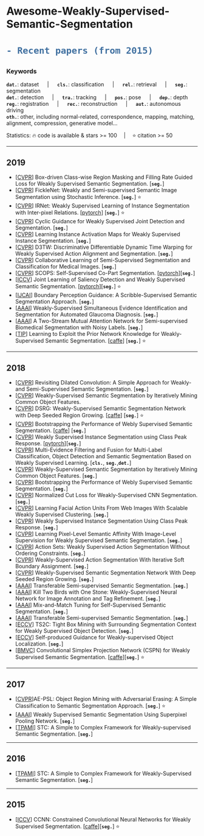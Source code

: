 # Awesome-Weakly-Supervised-Semantic-Segmentation

<h1> 

```diff
- Recent papers (from 2015)
```

</h1>

<h3> Keywords </h3>

__`dat.`__: dataset &emsp; | &emsp; __`cls.`__: classification &emsp; | &emsp; __`rel.`__: retrieval &emsp; | &emsp; __`seg.`__: segmentation     
__`det.`__: detection &emsp; | &emsp; __`tra.`__: tracking &emsp; | &emsp; __`pos.`__: pose &emsp; | &emsp; __`dep.`__: depth     
__`reg.`__: registration &emsp; | &emsp; __`rec.`__: reconstruction &emsp; | &emsp; __`aut.`__: autonomous driving     
__`oth.`__: other, including normal-related, correspondence, mapping, matching, alignment, compression, generative model...

Statistics: :fire: code is available & stars >= 100 &emsp;|&emsp; :star: citation >= 50

---
## 2019
- [[CVPR](https://arxiv.org/pdf/1904.11693.pdf)] Box-driven Class-wise Region Masking and Filling Rate Guided Loss for Weakly Supervised Semantic Segmentation. [__`seg.`__] 
- [[CVPR](https://arxiv.org/pdf/1902.10421.pdf)] FickleNet: Weakly and Semi-supervised Semantic Image Segmentation using Stochastic Inference. [__`seg.`__] :star:
- [[CVPR](https://arxiv.org/pdf/1904.05044.pdf)] IRNet: Weakly Supervised Learning of Instance Segmentation with Inter-pixel Relations. [[pytorch](https://github.com/jiwoon-ahn/irn)] [__`seg.`__] :star:
- [[CVPR](http://openaccess.thecvf.com/content_CVPR_2019/papers/Shen_Cyclic_Guidance_for_Weakly_Supervised_Joint_Detection_and_Segmentation_CVPR_2019_paper.pdf)] Cyclic Guidance for Weakly Supervised Joint Detection and Segmentation. [__`seg.`__] 
- [[CVPR](http://openaccess.thecvf.com/content_CVPR_2019/papers/Zhu_Learning_Instance_Activation_Maps_for_Weakly_Supervised_Instance_Segmentation_CVPR_2019_paper.pdf)] Learning Instance Activation Maps for Weakly Supervised Instance Segmentation. [__`seg.`__] 
- [[CVPR](http://openaccess.thecvf.com/content_CVPR_2019/papers/Chang_D3TW_Discriminative_Differentiable_Dynamic_Time_Warping_for_Weakly_Supervised_Action_CVPR_2019_paper.pdf)] D3TW: Discriminative Differentiable Dynamic Time Warping for Weakly Supervised Action Alignment and Segmentation. [__`seg.`__] 
- [[CVPR](http://openaccess.thecvf.com/content_CVPR_2019/papers/Zhou_Collaborative_Learning_of_Semi-Supervised_Segmentation_and_Classification_for_Medical_Images_CVPR_2019_paper.pdf)] Collaborative Learning of Semi-Supervised Segmentation and Classification for Medical Images. [__`seg.`__] 
- [[CVPR](https://arxiv.org/abs/1905.01298.pdf)] SCOPS: Self-Supervised Co-Part Segmentation. [[pytorch](https://github.com/NVlabs/SCOPS)][__`seg.`__] 
- [[ICCV](https://arxiv.org/pdf/1909.04161v1.pdf)] Joint Learning of Saliency Detection and Weakly Supervised Semantic Segmentation. [[pytorch](https://github.com/zengxianyu/jsws)][__`seg.`__] :star:
- [[IJCAI](https://www.researchgate.net/publication/334844257_Boundary_Perception_Guidance_A_Scribble-Supervised_Semantic_Segmentation_Approach)] Boundary Perception Guidance: A Scribble-Supervised Semantic Segmentation Approach. [__`seg.`__] 
- [[AAAI](https://www.aaai.org/ojs/index.php/AAAI/article/view/3860)] Weakly-Supervised Simultaneous Evidence Identification and Segmentation for Automated Glaucoma Diagnosis. [__`seg.`__] 
- [[AAAI](https://arxiv.org/pdf/1807.11719.pdf)] A Two-Stream Mutual Attention Network for Semi-supervised Biomedical Segmentation with Noisy Labels. [__`seg.`__] 
- [[TIP](https://arxiv.org/pdf/1804.04882v2.pdf)] Learning to Exploit the Prior Network Knowledge for Weakly-Supervised Semantic Segmentation. [[caffe](https://github.com/gramuah/weakly-supervised-segmentation)] [__`seg.`__] :star:

---
## 2018
- [[CVPR](http://openaccess.thecvf.com/content_cvpr_2018/CameraReady/0812.pdf)] Revisiting Dilated Convolution: A Simple Approach for Weakly- and Semi-Supervised Semantic Segmentation. [__`seg.`__] 
- [[CVPR](https://arxiv.org/pdf/1806.04659.pdf)] Weakly-Supervised Semantic Segmentation by Iteratively Mining Common Object Features.
- [[CVPR](http://zpascal.net/cvpr2018/Huang_Weakly-Supervised_Semantic_Segmentation_CVPR_2018_paper.pdf)] DSRG: Weakly-Supervised Semantic Segmentation Network with Deep Seeded Region Growing. [[caffe](https://github.com/speedinghzl/DSRG)] [__`seg.`__] :star:
- [[CVPR](http://openaccess.thecvf.com/content_cvpr_2018/papers/Shen_Bootstrapping_the_Performance_CVPR_2018_paper.pdf)] Bootstrapping the Performance of Webly Supervised Semantic Segmentation. [[caffe](https://github.com/ascust/BDWSS)] [__`seg.`__] 
- [[CVPR](http://openaccess.thecvf.com/content_cvpr_2018/papers/Zhou_Weakly_Supervised_Instance_CVPR_2018_paper.pdf)] Weakly Supervised Instance Segmentation using Class Peak Response.  [[pytorch](https://github.com/ZhouYanzhao/PRM)][__`seg.`__] 
- [[CVPR](http://openaccess.thecvf.com/content_cvpr_2018/papers/Ge_Multi-Evidence_Filtering_and_CVPR_2018_paper.pdf)] Multi-Evidence Filtering and Fusion for Multi-Label Classification, Object Detection and Semantic Segmentation Based on Weakly Supervised Learning. [__`cls.`__, __`seg.`__,__`det.`__] 
- [[CVPR](http://openaccess.thecvf.com/content_cvpr_2018/papers/Wang_Weakly-Supervised_Semantic_Segmentation_CVPR_2018_paper.pdf)] Weakly-Supervised Semantic Segmentation by Iteratively Mining Common Object Features. [__`seg.`__] 
- [[CVPR](http://openaccess.thecvf.com/content_cvpr_2018/papers/Shen_Bootstrapping_the_Performance_CVPR_2018_paper.pdf)] Bootstrapping the Performance of Webly Supervised Semantic Segmentation. [__`seg.`__] 
- [[CVPR](http://openaccess.thecvf.com/content_cvpr_2018/papers/Tang_Normalized_Cut_Loss_CVPR_2018_paper.pdf)] Normalized Cut Loss for Weakly-Supervised CNN Segmentation. [__`seg.`__] 
- [[CVPR](http://openaccess.thecvf.com/content_cvpr_2018/papers/Zhao_Learning_Facial_Action_CVPR_2018_paper.pdf)] Learning Facial Action Units From Web Images With Scalable Weakly Supervised Clustering. [__`seg.`__] 
- [[CVPR](http://openaccess.thecvf.com/content_cvpr_2018/papers/Zhou_Weakly_Supervised_Instance_CVPR_2018_paper.pdf)] Weakly Supervised Instance Segmentation Using Class Peak Response. [__`seg.`__] 
- [[CVPR](http://openaccess.thecvf.com/content_cvpr_2018/papers/Ahn_Learning_Pixel-Level_Semantic_CVPR_2018_paper.pdf)] Learning Pixel-Level Semantic Affinity With Image-Level Supervision for Weakly Supervised Semantic Segmentation. [__`seg.`__] 
- [[CVPR](http://openaccess.thecvf.com/content_cvpr_2018/papers/Richard_Action_Sets_Weakly_CVPR_2018_paper.pdf)] Action Sets: Weakly Supervised Action Segmentation Without Ordering Constraints. [__`seg.`__] 
- [[CVPR](http://openaccess.thecvf.com/content_cvpr_2018/papers/Ding_Weakly-Supervised_Action_Segmentation_CVPR_2018_paper.pdf)] Weakly-Supervised Action Segmentation With Iterative Soft Boundary Assignment. [__`seg.`__] 
- [[CVPR](http://openaccess.thecvf.com/content_cvpr_2018/papers/Huang_Weakly-Supervised_Semantic_Segmentation_CVPR_2018_paper.pdf)] Weakly-Supervised Semantic Segmentation Network With Deep Seeded Region Growing. [__`seg.`__] 
- [[AAAI](https://arxiv.org/pdf/1711.06828.pdf)] Transferable Semi-supervised Semantic Segmentation. [__`seg.`__] 
- [[AAAI]()] Kill Two Birds with One Stone: Weakly-Supervised Neural Network for Image Annotation and Tag Refinement. [__`seg.`__] 
- [[AAAI]()] Mix-and-Match Tuning for Self-Supervised Semantic Segmentation. [__`seg.`__] 
- [[AAAI]()] Transferable Semi-supervised Semantic Segmentation. [__`seg.`__] 
- [[ECCV](https://arxiv.org/abs/1807.04897.pdf)] TS2C: Tight Box Mining with Surrounding Segmentation Context for Weakly Supervised Object Detection. [__`seg.`__] 
- [[ECCV](https://arxiv.org/abs/1807.08902.pdf)] Self-produced Guidance for Weakly-supervised Object Localization. [__`seg.`__] 
- [[BMVC](https://arxiv.org/abs/1807.09169)] Convolutional Simplex Projection Network (CSPN) for Weakly Supervised Semantic Segmentation. [[caffe](https://github.com/briqr/CSPN)][__`seg.`__] :star:


---
## 2017
- [[CVPR](https://arxiv.org/abs/1703.08448)]AE-PSL: Object Region Mining with Adversarial Erasing: A Simple Classification to Semantic Segmentation Approach. [__`seg.`__] :star:
- [[AAAI](https://pdfs.semanticscholar.org/9345/23b3de05318606d4f550f5828cf30a56b1d3.pdf?_ga=2.30714812.2026882509.1564975284-400067050.1564456907)] Weakly Supervised Semantic Segmentation Using Superpixel Pooling Network. [__`seg.`__] 
- [[TPAMI](https://weiyc.github.io/assets/pdf/stc_tpami.pdf)] STC: A Simple to Complex Framework for Weakly-supervised Semantic Segmentation. [__`seg.`__] 

---
## 2016
- [[TPAMI](https://ieeexplore.ieee.org/document/7775087)] STC: A Simple to Complex Framework for Weakly-Supervised Semantic Segmentation. [__`seg.`__]

---
## 2015
- [[ICCV](https://arxiv.org/abs/1506.03648)] CCNN: Constrained Convolutional Neural Networks for Weakly Supervised Segmentation. [[caffe](https://github.com/pathak22/ccnn)][__`seg.`__] :star:
